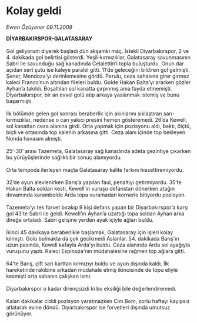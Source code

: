 # Kolay geldi

*Evren Özüyener 09.11.2009*

<div class="taraf_structure_2col_1zq">
<div class="margen_n">



 <p><strong>DİYARBAKIRSPOR-GALATASARAY</strong><br/><br/>Gol geliyorum diyerek başladı dün akşamki maç. İstekli Diyarbakırspor, 2 ve 4. dakikada gol belirtisi gösterdi. Yeşil-kırmızılılar, Galatasaray savunmasının Sabri ile savunduğu sağ kanadında Celalettin’i topla buluşturdu. Onun dar açıdan sert şutu ise kaleye paralel gitti. 11’de geleceğini bildiren gol gelmişti. Şener, Mendoza’yı derinlemesine gördü. Perulu, ceza sahasına girer girmez kaleci Franco’nun altından fileleri buldu. Golde Hakan Balta’yı ararken gözler Ayhan’a takıldı. Boşaltılan sol kanatta çırpınmış ama fayda etmemişti. Diyarbakırspor, bir an evvel golü atıp arkaya yaslanmak istemiş ve bunu başarmıştı. <br/><br/>İlk bölümde gelen gol sonrası beraberlik için akınlarını sıklaştıran sarı-kırmızılılar, nedense o can yakıcı presini hemen gösteremedi. 26’da Kewell, sol kanattan ceza alanına girdi. Orta yapmak için pozisyonu aldı, baktı, ölçtü, biçti ve ortasında top kalenin arkasına gitti. Ceza alanı içinde top bekleyen Nonda havasını almıştı. <br/><br/>25’-30’ arası Tazemeta, Galatasaray sağ kanadında adeta gezintiye çıkarken bu yürüyüşlerinde sağlıklı bir sonuç alamıyordu. <br/><br/>Orta tempoda ilerleyen maçta Galatasaray kalite farkını hissettiremiyordu. <br/><br/>32’de oyun alevlenirken Barış’a yapılan faul, penaltıyı getirmiyordu. 35’te Hakan Balta soldan kesti, Kewell’ın vuruşu defanstan dönerken atağın devamında karambolde Arda topa vuramadan kornerle bitiyordu pozisyon. <br/><br/>Tazemeta’yı tek forvet bırakıp 9 kişi defans yapan bir Diyarbakırspor’a karşı gol 43’te Sabri ile geldi. Kewell’ın Ayhan’a uzattığı topa soldan Ayhan arka direğe ortaladı. Sabri gelişine yerden ayak içiyle ağları buldu. <br/><br/>İkinci 45 dakikaya beraberlikle başlamak, Galatasaray için işleri kolay kılmıştı. Golü bulmakta da çok gecikmedi Aslanlar. 54. dakikada Barış'ın uzun pasında, Kewell kafayla Arda'yı buldu. Ceza alanında Arda sol ayağıyla vuruşunu yaptı. Kaleci Espinoza'nın müdahalesine rağmen top ağlara gitti. <br/><br/>64’te Barış, çift sarı karttan kırmızıyı buldu ve oyun dışında kaldı. İlk hareketinde rakibine arkadan müdahale etmiş ikincisinde de topu eliyle kesmişti orta sahanın çalışkan ismi. <br/><br/>Diyarbakırspor o kadar dirençsizdi ki bu eksiliği bile değerlendiremedi. <br/><br/>Kalan dakikalar ciddi pozisyon yaratmazken Cim Bom, zorlu haftayı kayıpsız atlatarak evine döndü. Diyarbakırspor ise forvetleri dışında umutsuz görünüyor.</p>
<br/>
<br/>
<br/>



<br/>


<div id="taraf_not">
</div>

</div>


</div>
